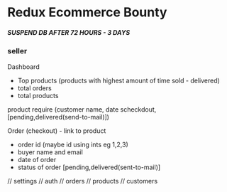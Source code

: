 
# Redux Ecommerce Bounty
##### SUSPEND DB AFTER 72 HOURS - 3 DAYS

### seller
Dashboard
- Top products (products with highest amount of time sold - delivered)
- total orders
- total products


product require (customer name, date scheckdout, [pending,delivered(send-to-mail)])

Order (checkout) - link to product
- order id (maybe id using ints eg 1,2,3)
- buyer name and email
- date of order
- status of order [pending,delivered(sent-to-mail)]


// settings
// auth
// orders
// products
// customers